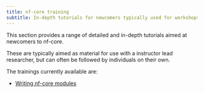 ```yaml
---
title: nf-core training
subtitle: In-depth tutorials for newcomers typically used for workshops
---
```


This section provides a range of detailed and in-depth tutorials aimed at newcomers to nf-core.

These are typically aimed as material for use with a instructor lead researcher, but can often be followed by individuals on their own.

The trainings currently available are:

- [Writing nf-core modules](/docs/tutorials/training/writing-nf-core-modules/chapter-1-introduction)
